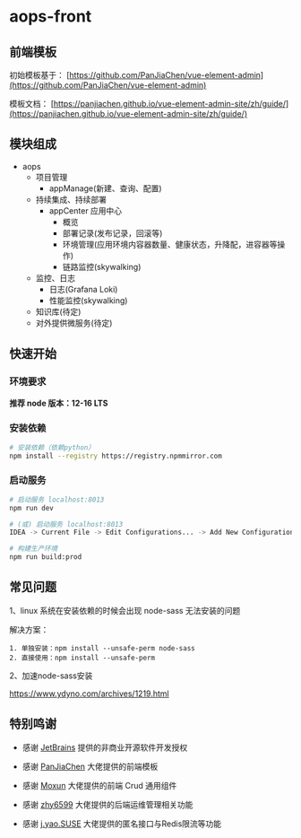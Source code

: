 # aops-front

## 前端模板

初始模板基于： [https://github.com/PanJiaChen/vue-element-admin](https://github.com/PanJiaChen/vue-element-admin)

模板文档： [https://panjiachen.github.io/vue-element-admin-site/zh/guide/](https://panjiachen.github.io/vue-element-admin-site/zh/guide/)

## 模块组成

- aops
  - 项目管理
    - appManage(新建、查询、配置)
  - 持续集成、持续部署
    - appCenter 应用中心
      - 概览
      - 部署记录(发布记录，回滚等)
      - 环境管理(应用环境内容器数量、健康状态，升降配，进容器等操作)
      - 链路监控(skywalking)
  - 监控、日志
    - 日志(Grafana Loki)
    - 性能监控(skywalking)
  - 知识库(待定)
  - 对外提供微服务(待定)

## 快速开始

### 环境要求

**推荐 node 版本：12-16 LTS**

### 安装依赖

``` bash
# 安装依赖（依赖python）
npm install --registry https://registry.npmmirror.com
```

### 启动服务

```bash
# 启动服务 localhost:8013
npm run dev

# (或) 启动服务 localhost:8013
IDEA -> Current File -> Edit Configurations... -> Add New Configuration -> npm -> Script选dev -> Apply -> Ok

# 构建生产环境
npm run build:prod
```

## 常见问题

1、linux 系统在安装依赖的时候会出现 node-sass 无法安装的问题

解决方案：

```
1. 单独安装：npm install --unsafe-perm node-sass 
2. 直接使用：npm install --unsafe-perm
```

2、加速node-sass安装

https://www.ydyno.com/archives/1219.html

## 特别鸣谢

- 感谢 [JetBrains](https://www.jetbrains.com/) 提供的非商业开源软件开发授权

- 感谢 [PanJiaChen](https://github.com/PanJiaChen/vue-element-admin) 大佬提供的前端模板

- 感谢 [Moxun](https://github.com/moxun1639) 大佬提供的前端 Crud 通用组件

- 感谢 [zhy6599](https://gitee.com/zhy6599) 大佬提供的后端运维管理相关功能

- 感谢 [j.yao.SUSE](https://github.com/everhopingandwaiting) 大佬提供的匿名接口与Redis限流等功能
